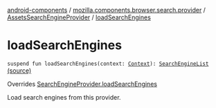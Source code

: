 [android-components](../../index.md) / [mozilla.components.browser.search.provider](../index.md) / [AssetsSearchEngineProvider](index.md) / [loadSearchEngines](./load-search-engines.md)

# loadSearchEngines

`suspend fun loadSearchEngines(context: `[`Context`](https://developer.android.com/reference/android/content/Context.html)`): `[`SearchEngineList`](../-search-engine-list/index.md) [(source)](https://github.com/mozilla-mobile/android-components/blob/master/components/browser/search/src/main/java/mozilla/components/browser/search/provider/AssetsSearchEngineProvider.kt#L45)

Overrides [SearchEngineProvider.loadSearchEngines](../-search-engine-provider/load-search-engines.md)

Load search engines from this provider.


